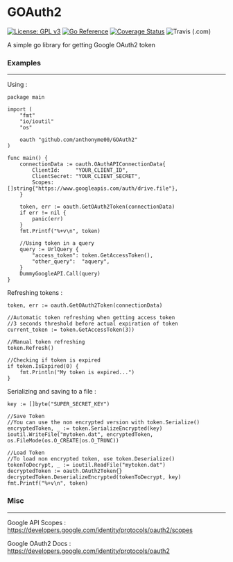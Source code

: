# GOAuth2

[![License: GPL v3](https://img.shields.io/badge/License-GPL%20v3-blue.svg)](http://www.gnu.org/licenses/gpl-3.0)
[![Go Reference](https://pkg.go.dev/badge/github.com/anthonyme00/GOAuth2.svg)](https://pkg.go.dev/github.com/anthonyme00/GOAuth2)
[![Coverage Status](https://coveralls.io/repos/github/anthonyme00/GOAuth2/badge.svg?branch=master)](https://coveralls.io/github/anthonyme00/GOAuth2?branch=master)
![Travis (.com)](https://img.shields.io/travis/com/anthonyme00/GOAuth2)

A simple go library for getting Google OAuth2 token 

### Examples
***
Using :

```
package main

import (
	"fmt"
	"io/ioutil"
	"os"

	oauth "github.com/anthonyme00/GOAuth2"
)

func main() {
	connectionData := oauth.OAuthAPIConnectionData{
		ClientId:     "YOUR_CLIENT_ID",
		ClientSecret: "YOUR_CLIENT_SECRET",
		Scopes:       []string{"https://www.googleapis.com/auth/drive.file"},
	}

	token, err := oauth.GetOAuth2Token(connectionData)
	if err != nil {
		panic(err)
	}
	fmt.Printf("%+v\n", token)

	//Using token in a query
	query := UrlQuery { 
		"access_token":	token.GetAccessToken(),
		"other_query":	"aquery",
	}
	DummyGoogleAPI.Call(query)
}
```

Refreshing tokens :

```
token, err := oauth.GetOAuth2Token(connectionData)

//Automatic token refreshing when getting access token
//3 seconds threshold before actual expiration of token
current_token := token.GetAccessToken(3))

//Manual token refreshing
token.Refresh()

//Checking if token is expired
if token.IsExpired(0) {
	fmt.Println("My token is expired...")
}
```

Serializing and saving to a file :

```
key := []byte("SUPER_SECRET_KEY")

//Save Token
//You can use the non encrypted version with token.Serialize()
encryptedToken, _ := token.SerializeEncrypted(key)
ioutil.WriteFile("mytoken.dat", encryptedToken, os.FileMode(os.O_CREATE|os.O_TRUNC))

//Load Token
//To load non encrypted token, use token.Deserialize()
tokenToDecrypt, _ := ioutil.ReadFile("mytoken.dat")
decryptedToken := oauth.OAuth2Token{}
decryptedToken.DeserializeEncrypted(tokenToDecrypt, key)
fmt.Printf("%+v\n", token)
```

### Misc
---

Google API Scopes : https://developers.google.com/identity/protocols/oauth2/scopes

Google OAuth2 Docs : https://developers.google.com/identity/protocols/oauth2